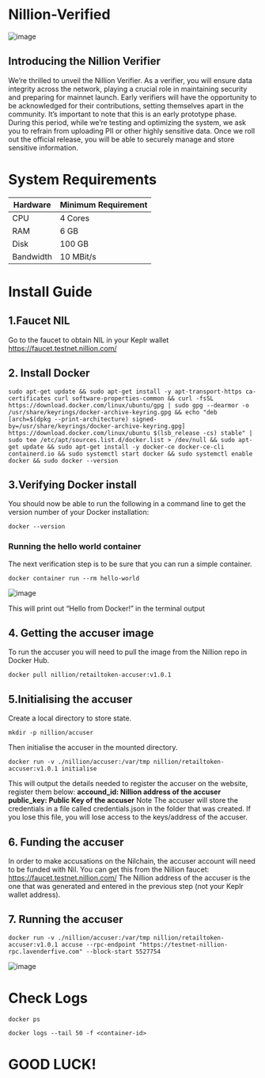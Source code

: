 # Nillion-Verified
![image](https://github.com/user-attachments/assets/c8d9dd9b-7d3b-4a11-b1f5-229554a75361)

## Introducing the Nillion Verifier
We’re thrilled to unveil the Nillion Verifier. As a verifier, you will ensure data integrity across the network, playing a crucial role in maintaining security and preparing for mainnet launch.
Early verifiers will have the opportunity to be acknowledged for their contributions, setting themselves apart in the community.
It’s important to note that this is an early prototype phase. During this period, while we’re testing and optimizing the system, we ask you to refrain from uploading PII or other highly sensitive data. Once we roll out the official release, you will be able to securely manage and store sensitive information.

# System Requirements
| Hardware   | Minimum Requirement |
|------------|---------------------|
| CPU        | 4 Cores             |
| RAM        | 6 GB                |
| Disk       | 100 GB              |
| Bandwidth  | 10 MBit/s           |

# Install Guide

## 1.Faucet NIL
Go to the faucet to obtain NIL in your Keplr wallet
https://faucet.testnet.nillion.com/

## 2. Install Docker
```
sudo apt-get update && sudo apt-get install -y apt-transport-https ca-certificates curl software-properties-common && curl -fsSL https://download.docker.com/linux/ubuntu/gpg | sudo gpg --dearmor -o /usr/share/keyrings/docker-archive-keyring.gpg && echo "deb [arch=$(dpkg --print-architecture) signed-by=/usr/share/keyrings/docker-archive-keyring.gpg] https://download.docker.com/linux/ubuntu $(lsb_release -cs) stable" | sudo tee /etc/apt/sources.list.d/docker.list > /dev/null && sudo apt-get update && sudo apt-get install -y docker-ce docker-ce-cli containerd.io && sudo systemctl start docker && sudo systemctl enable docker && sudo docker --version
```
## 3.Verifying Docker install
You should now be able to run the following in a command line to get the version number of your Docker installation:
```
docker --version
```
### Running the hello world container
The next verification step is to be sure that you can run a simple container.
```
docker container run --rm hello-world
```
![image](https://github.com/user-attachments/assets/0b9002b7-8292-4488-abc6-8d868e7842ae)

This will print out “Hello from Docker!” in the terminal output

## 4. Getting the accuser image
To run the accuser you will need to pull the image from the Nillion repo in Docker Hub.
```
docker pull nillion/retailtoken-accuser:v1.0.1
```
## 5.Initialising the accuser
Create a local directory to store state.
``` 
mkdir -p nillion/accuser
```
Then initialise the accuser in the mounted directory.
```
docker run -v ./nillion/accuser:/var/tmp nillion/retailtoken-accuser:v1.0.1 initialise
```
This will output the details needed to register the accuser on the website, register them below:
**accound_id: Nillion address of the accuser**
**public_key: Public Key of the accuser**
Note The accuser will store the credentials in a file called credentials.json in the folder that was created. If you lose this file, you will lose access to the keys/address of the accuser.

## 6. Funding the accuser

In order to make accusations on the Nilchain, the accuser account will need to be funded with Nil. You can get this from the Nillion faucet:
https://faucet.testnet.nillion.com/
The Nillion address of the accuser is the one that was generated and entered in the previous step (not your Keplr wallet address).
## 7. Running the accuser

```
docker run -v ./nillion/accuser:/var/tmp nillion/retailtoken-accuser:v1.0.1 accuse --rpc-endpoint "https://testnet-nillion-rpc.lavenderfive.com" --block-start 5527754
```

![image](https://github.com/user-attachments/assets/a6054928-e989-4e72-9a9f-2efea8686b94)

# Check Logs

``` 
docker ps
```
```
docker logs --tail 50 -f <container-id>
```

# GOOD LUCK!




